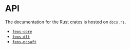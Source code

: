 # API

The documentation for the Rust crates is hosted on `docs.rs`.

- [`feos-core`](https://docs.rs/feos-core/latest/feos_core/)
- [`feos-dft`](https://docs.rs/feos-dft/latest/feos_dft/)
- [`feos-pcsaft`](https://docs.rs/feos-pcsaft/latest/feos_pcsaft/)

